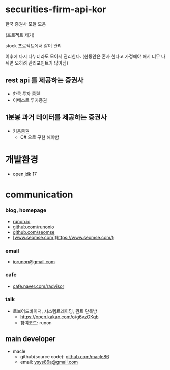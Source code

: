 # securities-firm-api-kor
한국 증권사 모듈 모음

(프로젝트 제거) 

stock 프로젝트에서 같이 관리

이후에 다시 나누더라도 모아서 관리한다. (한동안은 혼자 한다고 가정해야 해서 너무 나뉘면 오히려 관리포인트가 많아짐)


## rest api 를 제공하는 증권사
- 한국 투자 증권
- 이베스트 투자증권

## 1분봉 과거 데이터를 제공하는 증권사
- 키움증권 
  - C# 으로 구현 해야함

# 개발환경
- open jdk 17

# communication
### blog, homepage
- [runon.io](https://runon.io)
- [github.com/runonio](https://github.com/runonio)
- [github.com/seomse](https://github.com/seomse)
- [www.seomse.com](https://www.seomse.com/)


### email
- iorunon@gmail.com

### cafe
- [cafe.naver.com/radvisor](https://cafe.naver.com/radvisor)


### talk
- 로보어드바이저, 시스템트레이딩, 퀀트 단톡방
  - https://open.kakao.com/o/g6vzOKqb
  - 참여코드: runon


## main developer
- macle
  - github(source code): [github.com/macle86](https://github.com/macle86)
  - email: ysys86a@gmail.com
